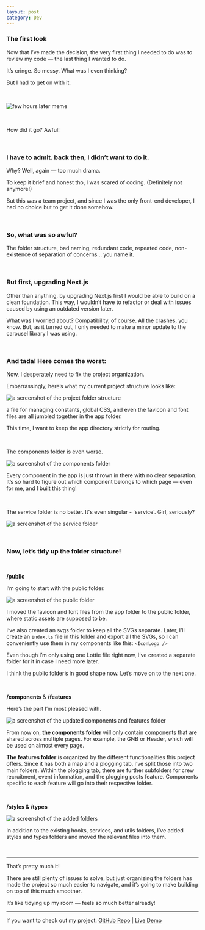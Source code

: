 ```yaml
---
layout: post
category: Dev
---
```


### The first look

Now that I’ve made the decision, the very first thing I needed to do was to review my code — the last thing I wanted to do.

It’s cringe. So messy. What was I even thinking?

But I had to get on with it.

<br/>

![few hours later meme](https://media1.giphy.com/media/v1.Y2lkPTc5MGI3NjExeGNnM3hoZGpjbjMybGN3emw5c3dsZWRvcmthMDZ3YjVua3N3YnN4aCZlcD12MV9pbnRlcm5hbF9naWZfYnlfaWQmY3Q9Zw/3o6wNYW4Hqk6C1Uu1W/giphy.webp)

<br/>

How did it go?
Awful!

<br/>

### I have to admit. back then, I didn’t want to do it.

Why? Well, again — too much drama.

To keep it brief and honest tho, I was scared of coding. (Definitely not anymore!)

But this was a team project, and since I was the only front-end developer, I had no choice but to get it done somehow.

<br/>

### So, what was so awful?

The folder structure, bad naming, redundant code, repeated code, non-existence of separation of concerns... you name it.

<br/>

### But first, upgrading Next.js

Other than anything, by upgrading Next.js first I would be able to build on a clean foundation. This way, I wouldn’t have to refactor or deal with issues caused by using an outdated version later.

What was I worried about? Compatibility, of course. All the crashes, you know. But, as it turned out, I only needed to make a minor update to the carousel library I was using.

<br/>

### And tada! Here comes the worst:

Now, I desperately need to fix the project organization.

Embarrassingly, here’s what my current project structure looks like:

![a screenshot of the project folder structure](/assets/images/2024-10-19/screenshot-1.png)

a file for managing constants, global CSS, and even the favicon and font files are all jumbled together in the app folder.

This time, I want to keep the app directory strictly for routing.

<br/>

The components folder is even worse.

![a screenshot of the components folder](/assets/images/2024-10-19/screenshot-2.png)

Every component in the app is just thrown in there with no clear separation. It’s so hard to figure out which component belongs to which page — even for me, and I built this thing!

<br/>

The service folder is no better. It's even singular - 'service'. Girl, seriously?

![a screenshot of the service folder](/assets/images/2024-10-19/screenshot-3.png)

<br/>

### Now, let’s tidy up the folder structure!

<br/>

**/public**

I’m going to start with the public folder.

![a screenshot of the public folder](/assets/images/2024-10-19/screenshot-4.png)

I moved the favicon and font files from the app folder to the public folder, where static assets are supposed to be.

I’ve also created an svgs folder to keep all the SVGs separate. Later, I’ll create an `index.ts` file in this folder and export all the SVGs, so I can conveniently use them in my components like this: `<IconLogo />`

Even though I’m only using one Lottie file right now, I’ve created a separate folder for it in case I need more later.

I think the public folder’s in good shape now. Let’s move on to the next one.

<br/>

**/components** & **/features**

Here’s the part I’m most pleased with.

![a screenshot of the updated components and features folder](/assets/images/2024-10-19/screenshot-5.png)

From now on, **the components folder** will only contain components that are shared across multiple pages. For example, the GNB or Header, which will be used on almost every page.

**The features folder** is organized by the different functionalities this project offers. Since it has both a map and a plogging tab, I’ve split those into two main folders. Within the plogging tab, there are further subfolders for crew recruitment, event information, and the plogging posts feature. Components specific to each feature will go into their respective folder.

<br/>

**/styles & /types**

![a screenshot of the added folders](/assets/images/2024-10-19/screenshot-6.png)

In addition to the existing hooks, services, and utils folders, I’ve added styles and types folders and moved the relevant files into them.

<br/>

---

That’s pretty much it!

There are still plenty of issues to solve, but just organizing the folders has made the project so much easier to navigate, and it’s going to make building on top of this much smoother.

It’s like tidying up my room — feels so much better already!

---

If you want to check out my project:
[GitHub Repo](https://github.com/kimava/sokuri)
| [Live Demo](https://sokuri.vercel.app/)
